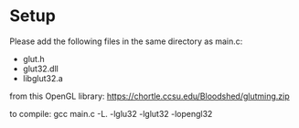 
# Setup
Please add the following files in the same directory as main.c:
- glut.h
- glut32.dll
- libglut32.a

from this OpenGL library:
https://chortle.ccsu.edu/Bloodshed/glutming.zip

to compile:
gcc main.c -L. -lglu32 -lglut32 -lopengl32

